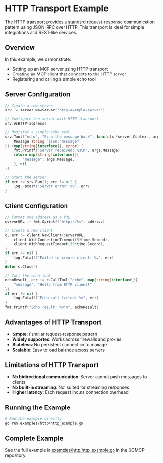 # HTTP Transport Example

The HTTP transport provides a standard request-response communication pattern using JSON-RPC over HTTP. This transport is ideal for simple integrations and REST-like services.

## Overview

In this example, we demonstrate:

- Setting up an MCP server using HTTP transport
- Creating an MCP client that connects to the HTTP server
- Registering and calling a simple echo tool

## Server Configuration

```go
// Create a new server
srv := server.NewServer("http-example-server")

// Configure the server with HTTP transport
srv.AsHTTP(address)

// Register a simple echo tool
srv.Tool("echo", "Echo the message back", func(ctx *server.Context, args struct {
    Message string `json:"message"`
}) (map[string]interface{}, error) {
    fmt.Printf("Server received: %s\n", args.Message)
    return map[string]interface{}{
        "message": args.Message,
    }, nil
})

// Start the server
if err := srv.Run(); err != nil {
    log.Fatalf("Server error: %v", err)
}
```

## Client Configuration

```go
// Format the address as a URL
serverURL := fmt.Sprintf("http://%s", address)

// Create a new client
c, err := client.NewClient(serverURL,
    client.WithConnectionTimeout(5*time.Second),
    client.WithRequestTimeout(30*time.Second),
)
if err != nil {
    log.Fatalf("Failed to create client: %v", err)
}
defer c.Close()

// Call the echo tool
echoResult, err := c.CallTool("echo", map[string]interface{}{
    "message": "Hello from HTTP client!",
})
if err != nil {
    log.Fatalf("Echo call failed: %v", err)
}
fmt.Printf("Echo result: %v\n", echoResult)
```

## Advantages of HTTP Transport

- **Simple**: Familiar request-response pattern
- **Widely supported**: Works across firewalls and proxies
- **Stateless**: No persistent connection to manage
- **Scalable**: Easy to load balance across servers

## Limitations of HTTP Transport

- **No bidirectional communication**: Server cannot push messages to clients
- **No built-in streaming**: Not suited for streaming responses
- **Higher latency**: Each request incurs connection overhead

## Running the Example

```bash
# Run the example directly
go run examples/http/http_example.go
```

## Complete Example

See the full example in [examples/http/http_example.go](https://github.com/localrivet/gomcp/tree/main/examples/http/http_example.go) in the GOMCP repository.
